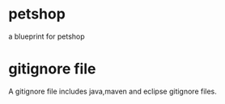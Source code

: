 # petshop
a blueprint for petshop


# gitignore file
A gitignore file includes java,maven and eclipse gitignore files.
